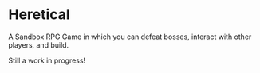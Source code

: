 # Heretical
A Sandbox RPG Game in which you can defeat bosses, interact with other players, and build.

Still a work in progress!

